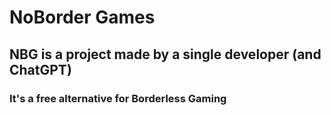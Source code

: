# NoBorder Games
## NBG is a project made by a single developer (and ChatGPT)
### It's a free alternative for Borderless Gaming
